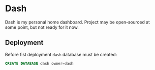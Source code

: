# Dash

Dash is my personal home dashboard. Project may be open-sourced at some point, but not ready for it now.

## Deployment

Before fist deployment `dash` database must be created:

```sql
CREATE DATABASE dash owner=dash
```

